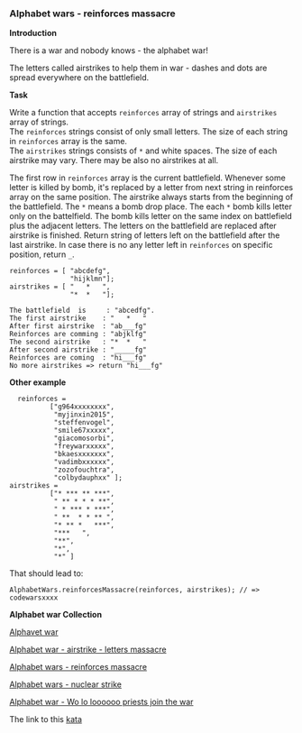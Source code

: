 ### Alphabet wars - reinforces massacre

**Introduction**  

There is a war and nobody knows - the alphabet war!

The letters called airstrikes to help them in war - dashes and dots are spread everywhere on the battlefield.

**Task**  

Write a function that accepts `reinforces` array of strings and `airstrikes` array of strings.  
The `reinforces` strings consist of only small letters. The size of each string in `reinforces` array is the same.  
The `airstrikes` strings consists of `*` and white spaces. The size of each airstrike may vary. There may be also no airstrikes at all.  

The first row in `reinforces` array is the current battlefield. Whenever some letter is killed by bomb, it's replaced by a letter from next string in reinforces array on the same position.
The airstrike always starts from the beginning of the battlefield.
The `*` means a bomb drop place. The each `*` bomb kills letter only on the battelfield. The bomb kills letter on the same index on battlefield plus the adjacent letters.
The letters on the battlefield are replaced after airstrike is finished.
Return string of letters left on the battlefield after the last airstrike. In case there is no any letter left in `reinforces` on specific position, return `_`.
```
reinforces = [ "abcdefg",
               "hijklmn"];
airstrikes = [ "   *   ",
               "*  *   "];

The battlefield  is     : "abcedfg".
The first airstrike    : "   *   "  
After first airstrike  : "ab___fg"
Reinforces are comming : "abjklfg"
The second airstrike   : "*  *   "
After second airstrike : "_____fg"
Reinforces are coming  : "hi___fg"
No more airstrikes => return "hi___fg"
```
**Other example**  
```
  reinforces =    
          ["g964xxxxxxxx",
           "myjinxin2015",
           "steffenvogel",
           "smile67xxxxx",
           "giacomosorbi",
           "freywarxxxxx",
           "bkaesxxxxxxx",
           "vadimbxxxxxx",
           "zozofouchtra",
           "colbydauphxx" ];
airstrikes =
          ["* *** ** ***",
           " ** * * * **",
           " * *** * ***",
           " **  * * ** ",
           "* ** *   ***",
           "***   ",
           "**",
           "*",
           "*" ]
```
That should lead to:
```
AlphabetWars.reinforcesMassacre(reinforces, airstrikes); // => codewarsxxxx
```

**Alphabet war Collection**  

[Alphavet war](https://www.codewars.com/kata/59377c53e66267c8f6000027)

[Alphabet war - airstrike - letters massacre](https://www.codewars.com/kata/5938f5b606c3033f4700015a)

[Alphabet wars - reinforces massacre](https://www.codewars.com/kata/alphabet-wars-reinforces-massacre)

[Alphabet wars - nuclear strike](https://www.codewars.com/kata/59437bd7d8c9438fb5000004)

[Alphabet war - Wo lo loooooo priests join the war](https://www.codewars.com/kata/59473c0a952ac9b463000064)  

The link to this [kata](https://www.codewars.com/kata/alphabet-wars-reinforces-massacre/java)
